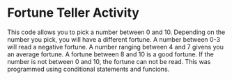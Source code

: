 # Fortune Teller Activity
This code allows you to pick a number between 0 and 10. Depending on the number you pick, you will have a different fortune. A number between 0-3 will read a negative fortune. A number ranging between 4 and 7 givens you an average fortune. A fortune between 8 and 10 is a good fortune. If the number is not between 0 and 10, the fortune can not be read. This was programmed using conditional statements and funcions.